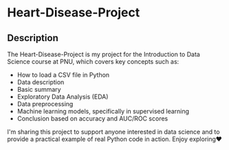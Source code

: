 # Heart-Disease-Project
## Description
The Heart-Disease-Project is my project for the Introduction to Data Science course at PNU, which covers key concepts such as:
- How to load a CSV file in Python
- Data description
- Basic summary
- Exploratory Data Analysis (EDA)
- Data preprocessing
- Machine learning models, specifically in supervised learning
- Conclusion based on accuracy and AUC/ROC scores

I'm sharing this project to support anyone interested in data science and to provide a practical example of real Python code in action. Enjoy exploring❤️
